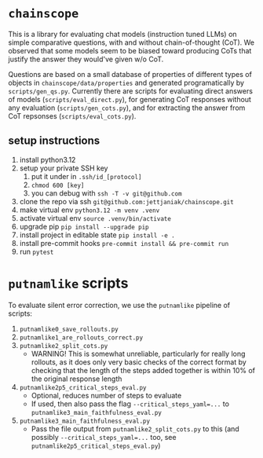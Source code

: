 # `chainscope`

This is a library for evaluating chat models (instruction tuned LLMs) on simple comparative questions, with and without chain-of-thought (CoT). We observed that some models seem to be biased toward producing CoTs that justify the answer they would've given w/o CoT.

Questions are based on a small database of properties of different types of objects in `chainscope/data/properties` and generated programatically by `scripts/gen_qs.py`.
Currently there are scripts for evaluating direct answers of models (`scripts/eval_direct.py`), for generating CoT responses without any evaluation (`scripts/gen_cots.py`), and for extracting the answer from CoT repsonses (`scripts/eval_cots.py`).

## setup instructions
1. install python3.12
1. setup your private SSH key
   1. put it under in `.ssh/id_[protocol]`
   1. `chmod 600 [key]`
   1. you can debug with `ssh -T -v git@github.com`
1. clone the repo via ssh `git@github.com:jettjaniak/chainscope.git`
1. make virtual env `python3.12 -m venv .venv`
1. activate virtual env `source .venv/bin/activate`
1. upgrade pip `pip install --upgrade pip`
1. install project in editable state `pip install -e .`
1. install pre-commit hooks `pre-commit install && pre-commit run`
1. run `pytest`

# `putnamlike` scripts

To evaluate silent error correction, we use the `putnamlike` pipeline of scripts:

1. `putnamlike0_save_rollouts.py`
2. `putnamlike1_are_rollouts_correct.py`
3. `putnamlike2_split_cots.py`
   * WARNING! This is somewhat unreliable, particularly for really long rollouts, as it does only very basic checks of the correct format by checking that the length of the steps added together is within 10% of the original response length
4. `putnamlike2p5_critical_steps_eval.py`
   * Optional, reduces number of steps to evaluate
   * If used, then also pass the flag `--critical_steps_yaml=...` to `putnamlike3_main_faithfulness_eval.py`
5. `putnamlike3_main_faithfulness_eval.py`
   * Pass the file output from `putnamlike2_split_cots.py` to this (and possibly `--critical_steps_yaml=...` too, see `putnamlike2p5_critical_steps_eval.py`)
